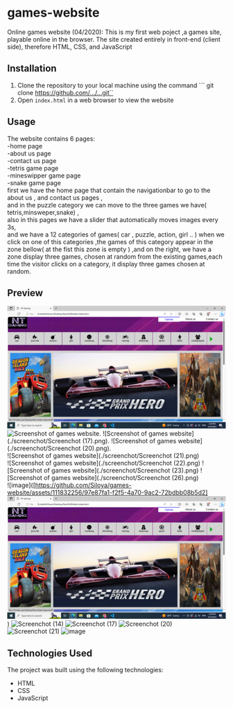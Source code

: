 # games-website
Online games website (04/2020):    This is my first web poject ,a games site, playable online in the browser. The site created entirely in front-end (client side), therefore HTML, CSS, and JavaScript
## Installation
1. Clone the repository to your local machine using the command ``` git clone https://github.com/.../...git``
2. Open ```index.html``` in a web browser to view the website

## Usage 
The website contains 6 pages:  
-home page   
-about us page   
-contact us page  
-tetris game page   
-mineswipper game page  
-snake game page    
first we have the home page that contain the navigationbar to go to the about us , and contact us pages ,   
and in the puzzle category we can move to the three games we have( tetris,minsweper,snake) ,  
also in this pages we have a slider that automatically moves images every 3s,  
and we have a 12 categories of games( car , puzzle, action, girl .. ) when we click on one of this categories ,the games of this category appear in the zone bellow( at the fist this zone is empty ) ,and on the right, we have a zone display three games, chosen at random from the existing games,each time the visitor clicks on a category, it display three games chosen at random.  

## Preview
![Screenshot of games website](./sceenchot%20project%20images/Screenshot%20(14).png)
![Screenshot of games website](./sceenchot20%project20%images/Screenchot20%(14).png).
![Screenshot of games website](./screenchot/Screenchot (17).png). 
![Screenshot of games website](./screenchot/Screenchot (20).png).  
![Screenshot of games website](./screenchot/Screenchot (21).png)  
![Screenshot of games website](./screenchot/Screenchot (22).png) 
![Screenshot of games website](./screenchot/Screenchot (23).png) 
![Screenshot of games website](./screenchot/Screenchot (26).png)  
![image]([https://github.com/Siloya/games-website/assets/111832256/97e87fa1-f2f5-4a70-9ac2-72bdbb08b5d2]
![image](https://github.com/Siloya/games-website/blob/main/sceenchot%20project%20images/Screenshot%20(14).png))
![Screenchot (14)](https://github.com/Siloya/games-website/assets/111832256/97e87fa1-f2f5-4a70-9ac2-72bdbb08b5d2)
![Screenchot (17)](https://github.com/Siloya/games-website/assets/111832256/97e87fa1-f2f5-4a70-9ac2-72bdbb08b5d2)
![Screenchot (20)](https://github.com/Siloya/games-website/assets/111832256/97e87fa1-f2f5-4a70-9ac2-72bdbb08b5d2)
![Screenchot (21)](https://github.com/Siloya/games-website/assets/111832256/97e87fa1-f2f5-4a70-9ac2-72bdbb08b5d2)
![image](https://github.com/Siloya/games-website/assets/111832256/a7441d49-8b69-41fb-b033-6853b8e69f14)

## Technologies Used
The project was built using the following technologies:
- HTML
- CSS
- JavaScript
